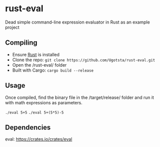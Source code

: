 # rust-eval
Dead simple command-line expression evaluator in Rust as an example project

## Compiling

- Ensure [Rust](https://www.rust-lang.org/en-US/) is installed
- Clone the repo: `git clone https://github.com/Ugotsta/rust-eval.git`
- Open the /rust-eval/ folder
- Built with Cargo: `cargo build --release`

## Usage

Once compiled, find the binary file in the /target/release/ folder and run it with math expressions as parameters.

`./eval 5+5`
`./eval 5+(5*5)-5`

## Dependencies

eval: https://crates.io/crates/eval
